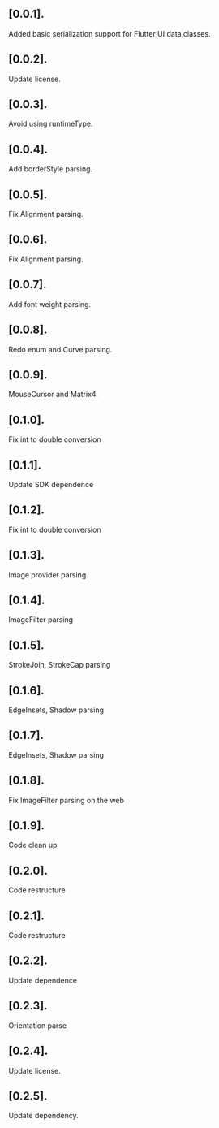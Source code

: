 ## [0.0.1].

Added basic serialization support for Flutter UI data classes.

## [0.0.2].

Update license.

## [0.0.3].

Avoid using runtimeType.

## [0.0.4].

Add borderStyle parsing.

## [0.0.5].

Fix Alignment parsing.

## [0.0.6].

Fix Alignment parsing.

## [0.0.7].

Add font weight parsing.

## [0.0.8].

Redo enum and Curve parsing.

## [0.0.9].

MouseCursor and Matrix4.

## [0.1.0].

Fix int to double conversion

## [0.1.1].

Update SDK dependence

## [0.1.2].

Fix int to double conversion

## [0.1.3].

Image provider parsing

## [0.1.4].

ImageFilter parsing

## [0.1.5].

StrokeJoin, StrokeCap parsing

## [0.1.6].

EdgeInsets, Shadow parsing

## [0.1.7].

EdgeInsets, Shadow parsing

## [0.1.8].

Fix ImageFilter parsing on the web

## [0.1.9].

Code clean up

## [0.2.0].

Code restructure

## [0.2.1].

Code restructure

## [0.2.2].

Update dependence

## [0.2.3].

Orientation parse

## [0.2.4].

Update license.

## [0.2.5].

Update dependency.

